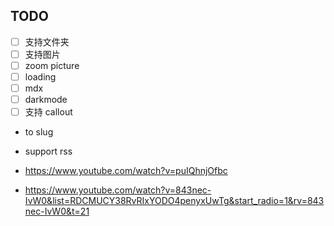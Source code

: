 ## TODO

* [ ] 支持文件夹
* [ ] 支持图片<img>
* [ ] zoom picture
* [ ] loading
* [ ] mdx
* [ ] darkmode
* [ ] 支持 callout
* to slug
* support rss

* https://www.youtube.com/watch?v=puIQhnjOfbc
* https://www.youtube.com/watch?v=843nec-IvW0&list=RDCMUCY38RvRIxYODO4penyxUwTg&start_radio=1&rv=843nec-IvW0&t=21